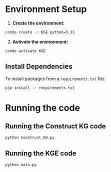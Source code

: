 # Environment Setup

1. **Create the environment:**

```bash
conda create -n KGE python=3.11
```

2. **Activate the environment:**

```bash
conda activate KGE
```

## Install Dependencies

To install packages from a `requirements.txt` file:

```bash
pip install -r requirements.txt
```
# Running the code

## Running the Construct KG code

```bash
python Construct_KG.py
```
## Running the KGE code

```bash
python main.py
```
